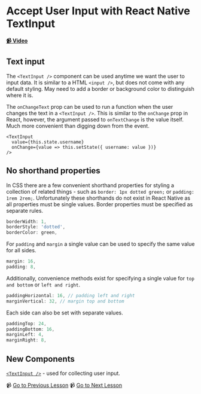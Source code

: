 # Accept User Input with React Native TextInput

**[📹 Video](https://egghead.io/lessons/react-native-accept-user-input-with-react-native-textinput)**

## Text input

The `<TextInput />` component can be used anytime we want the user to input data. It is similar to a HTML `<input />`, but does not come with any default styling. May need to add a border or background color to distinguish where it is.

The `onChangeText` prop can be used to run a function when the user changes the text in a `<TextInput />`. This is similar to the `onChange` prop in React, however, the argument passed to `onTextChange` is the value itself. Much more convenient than digging down from the event.

```
<TextInput
  value={this.state.username}
  onChange={value => this.setState({ username: value })}
/>
```

## No shorthand properties
In CSS there are a few convenient shorthand properties for styling a collection of related things - such as `border: 1px dotted green;` or `padding: 1rem 2rem;`. Unfortunately these shorthands do not exist in React Native as all properties must be single values. Border properties must be specified as separate rules.

```jsx
borderWidth: 1,
borderStyle: 'dotted',
borderColor: green,
```

For `padding` and `margin` a single value can be used to specify the same value for all sides.

```jsx
margin: 16,
padding: 8,
```

Additionally, convenience methods exist for specifying a single value for `top and bottom` or `left and right`.

```jsx
paddingHorizontal: 16, // padding left and right
marginVertical: 32, // margin top and bottom
```

Each side can also be set with separate values.

```jsx
paddingTop: 24,
paddingBottom: 16,
marginLeft: 4,
marginRight: 8,
```

## New Components
[`<TextInput />`](https://reactnative.dev/docs/textinput) - used for collecting user input.

📹 [Go to Previous Lesson](https://egghead.io/lessons/react-native-style-components-in-a-react-native-app-with-stylesheet)
📹 [Go to Next Lesson](https://egghead.io/lessons/react-native-write-to-the-console-log-in-a-react-native-app)
